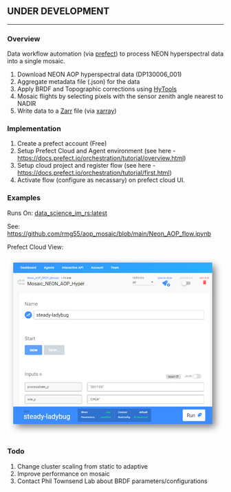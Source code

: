 
## UNDER DEVELOPMENT

---
### Overview

Data workflow automation (via [prefect](https://www.prefect.io/)) to process NEON hyperspectral data into a single mosaic.

1. Download NEON AOP hyperspectral data (DP130006_001)
2. Aggregate metadata file (.json) for the data
3. Apply BRDF and Topographic corrections using [HyTools](https://github.com/EnSpec/hytools)
4. Mosaic flights by selecting pixels with the sensor zenith angle nearest to NADIR
5. Write data to a [Zarr](https://zarr.readthedocs.io/en/stable/tutorial.html#usage-tips) file (via [xarray](http://xarray.pydata.org/en/stable/generated/xarray.Dataset.to_zarr.html))

### Implementation

1. Create a prefect account (Free)
2. Setup Prefect Cloud and Agent environment (see here - https://docs.prefect.io/orchestration/tutorial/overview.html)
3. Setup cloud project and register flow (see here - https://docs.prefect.io/orchestration/tutorial/first.html)
4. Activate flow (configure as necassary) on prefect cloud UI.

### Examples

Runs On: [data_science_im_rs:latest](https://hub.docker.com/layers/rowangaffney/data_science_im_rs/latest/images/sha256-bcb165314a8fc41b0a6413d2bbb491be74cdb24d625a82d3ac90951ee6902d3b?context=repo)

See: https://github.com/rmg55/aop_mosaic/blob/main/Neon_AOP_flow.ipynb

Prefect Cloud View:

<p align="center">
<img src="./imgs/prefect_cloud_run.png" width="600" />
</p>

### Todo

1. Change cluster scaling from static to adaptive
2. Improve performance on mosaic
3. Contact Phil Townsend Lab about BRDF parameters/configurations
